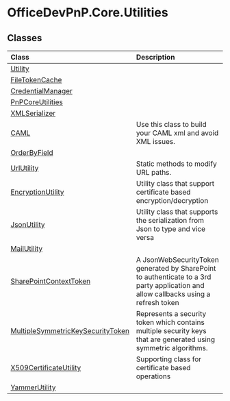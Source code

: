 # OfficeDevPnP.Core.Utilities

## Classes
|**Class**|**Description**|
|:-----|:-----|
|[Utility](OfficeDevPnP.Core.Utilities.Utility.md)||
|[FileTokenCache](OfficeDevPnP.Core.Utilities.FileTokenCache.md)||
|[CredentialManager](OfficeDevPnP.Core.Utilities.CredentialManager.md)||
|[PnPCoreUtilities](OfficeDevPnP.Core.Utilities.PnPCoreUtilities.md)||
|[XMLSerializer](OfficeDevPnP.Core.Utilities.XMLSerializer.md)||
|[CAML](OfficeDevPnP.Core.Utilities.CAML.md)|Use this class to build your CAML xml and avoid XML issues.|
|[OrderByField](OfficeDevPnP.Core.Utilities.OrderByField.md)||
|[UrlUtility](OfficeDevPnP.Core.Utilities.UrlUtility.md)|Static methods to modify URL paths.|
|[EncryptionUtility](OfficeDevPnP.Core.Utilities.EncryptionUtility.md)|Utility class that support certificate based encryption/decryption|
|[JsonUtility](OfficeDevPnP.Core.Utilities.JsonUtility.md)|Utility class that supports the serialization from Json to type and vice versa|
|[MailUtility](OfficeDevPnP.Core.Utilities.MailUtility.md)||
|[SharePointContextToken](OfficeDevPnP.Core.Utilities.SharePointContextToken.md)|A JsonWebSecurityToken generated by SharePoint to authenticate to a 3rd party application and allow callbacks using a refresh token|
|[MultipleSymmetricKeySecurityToken](OfficeDevPnP.Core.Utilities.MultipleSymmetricKeySecurityToken.md)|Represents a security token which contains multiple security keys that are generated using symmetric algorithms.|
|[X509CertificateUtility](OfficeDevPnP.Core.Utilities.X509CertificateUtility.md)|Supporting class for certificate based operations|
|[YammerUtility](OfficeDevPnP.Core.Utilities.YammerUtility.md)||
